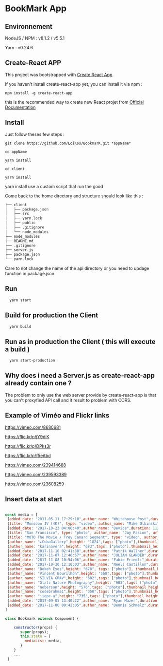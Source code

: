 # BookMark App

## Environnement 

NodeJS / NPM : v8.1.2 / v5.5.1

Yarn :  v0.24.6

## Create-React APP

This project was bootstrapped with [Create React App](https://github.com/facebookincubator/create-react-app).

If you haven't install create-react-app yet, you can install it via npm : 

```shell
npm install -g create-react-app 
```

this is the recommended way to create new React projet from [Official Documentation](https://reactjs.org/docs/installation.html#creating-a-new-application) 

## Install

Just follow theses few steps : 

```shell 
git clone https://github.com/LoiKos/BookmarK.git *appName*

cd appName

yarn install

cd client

yarn install
```

yarn install use a custom script that run the good 

Come back to the home directory and structure should look like this :

```bash
├── client
│   ├── package.json
│   ├── src
│	├── yarn.lock
│	├── public
│	├── .gitignore
│   └── node_modules
├── node_modules
├── README.md
├── .gitignore
├── server.js
├── package.json
└── yarn.lock
```

Care to not change the name of the api directory or you need to updage function in package.json

## Run 

```bash 
  yarn start
```

## Build for production the Client  

```bash 
  yarn build
```

## Run as in production the Client ( this will execute a build )

```bash 
  yarn start-production
```

## Why does i need a Server.js as create-react-app already contain one ?

The problem to only use the web server provide by create-react-app is that you can't proxyfied API call and it result to problem with CORS.

## Example of Viméo and Flickr links 

https://vimeo.com/8680681

https://flic.kr/p/jY9diK

https://flic.kr/p/DPks3r

https://flic.kr/p/f5eAbd

https://vimeo.com/239414688

https://vimeo.com/239593389

https://vimeo.com/23608259

## Insert data at start 

```js

const media = [
 {added_date: "2011-05-11 17:29:10",author_name: "Whitehouse Post",duration: 70,height: 272, tags: ["video"],thumbnail_height: 166,thumbnail_url: "https://i.vimeocdn.com/video/154281585_295x166.jpg",thumbnail_width: 295,title: "Cats in Tanks",type: "video",url: "https://vimeo.com/23608259",width: 480},
 {title: "Monsoon IV (4K)", type: "video", author_name: "Mike Olbinski", url: "https://vimeo.com/239593389", added_date: "2017-10-24 03:20:18",duration:488,tags: ["video"],thumbnail_height: 360,thumbnail_url: "https://i.vimeocdn.com/video/662615489_640.jpg",thumbnail_width: 640,width: 640, height:360},
 {added_date: "2017-10-23 04:06:40",author_name: "Device",duration: 113,height: 360,tags: ["video"],thumbnail_height: 360,thumbnail_url: "https://i.vimeocdn.com/video/662631868_640.jpg",thumbnail_width: 640,title: "The Postcard",type: "video",url: "https://vimeo.com/239414688",width: 640},
 {title: "San Francisco", type: "photo", author_name: "Jay Pasion", url: "https://farm6.staticflickr.com/5460/9236912160_559c9b7d82_b.jpg", width: "1024", height: "678",tags: ["photo"],thumbnail_height: 150,thumbnail_url: "https://farm6.staticflickr.com/5460/9236912160_559c9b7d82_q.jpg",thumbnail_width: 150},
 {title: "MOTO The Movie / Trey Canard Segment", type: "video", author_name: "THE ASSIGNMENT", url: "https://vimeo.com/8680681", added_date: "2010-01-11 17:30:28", duration: 186,height: 272,tags: ["video"],thumbnail_height: 166,thumbnail_url: "https://i.vimeocdn.com/video/41117999_295x166.jpg",thumbnail_width: 295,width: 480},
 {author_name: "►CubaGallery",height: "1024",tags: ["photo"],thumbnail_height: 150,thumbnail_url: "https://farm8.staticflickr.com/7339/12449747893_7d1b9d98f8_q.jpg",thumbnail_width: 150,title: "ocean",type: "photo",url: "https://farm8.staticflickr.com/7339/12449747893_7d1b9d98f8_b.jpg",width: "1024"},
 {author_name: "karinavera",height: "683",tags: ["photo"],thumbnail_height: 150,thumbnail_url: "https://farm2.staticflickr.com/1575/24820870461_e72e41d7ff_q.jpg",thumbnail_width: 150,title: "San Francisco",type: "photo",url: "https://farm2.staticflickr.com/1575/24820870461_e72e41d7ff_b.jpg",width: "1024"},
 {added_date: "2017-11-10 02:41:38",author_name: "Patrik Wallner",duration: 433,height: 360,tags: ["video"],thumbnail_height: 360,thumbnail_url: "https://i.vimeocdn.com/video/665997171_640.jpg",thumbnail_width: 640,title: "Adidas - The Splits",type: "video",url: "https://vimeo.com/242193448",width: 640},
 {added_date: "2017-11-07 12:46:57",author_name: "JULIAN GLANDER",duration: 195,height: 320,tags: ["video"],thumbnail_height: 274,thumbnail_url: "https://i.vimeocdn.com/video/665427562_640.jpg",thumbnail_width: 640,title: "PLANT ROOM",type: "video",url: "https://vimeo.com/241734384",width: 640},
 {added_date: "2017-11-08 10:54:06",author_name: "Fabio Friedli",duration: 374,height: 360,tags: ["video"],thumbnail_height: 360,thumbnail_url: "https://i.vimeocdn.com/video/665620836_640.jpg",thumbnail_width: 640,title: "Bon Voyage",type: "video",url: "https://vimeo.com/241891603",width: 640},
 {added_date: "2017-10-30 12:10:03",author_name: "Neels Castillon",duration: 198,height: 338,tags: ["video"],thumbnail_height: 338,thumbnail_url: "https://i.vimeocdn.com/video/663831097_640.jpg",thumbnail_width: 640,title: "ISOLA",type: "video",url: "https://vimeo.com/240512614",width: 640},
 {author_name: "Bokeh Eyes",height: "678", tags: ["photo"], thumbnail_height: 150, thumbnail_url: "https://farm6.staticflickr.com/5451/8943014343_ea82c1eaef_q.jpg",thumbnail_width: 150,title: "Flamingos.",type: "photo",url: "https://farm6.staticflickr.com/5451/8943014343_ea82c1eaef_b.jpg",width: "1024"},
 {author_name: "Vincent Bourilhon",height: "568",tags: ["photo"],thumbnail_height: 150,thumbnail_url: "https://farm4.staticflickr.com/3678/9428635983_edd7b1e957_q.jpg",thumbnail_width: 150,title: "JUMP",type: "photo",url: "https://farm4.staticflickr.com/3678/9428635983_edd7b1e957_b.jpg",width: "1024"},
 {author_name: "SILVIA GRAV",height: "682",tags: ["photo"],thumbnail_height: 150,thumbnail_url: "https://farm7.staticflickr.com/6202/6130427835_2eb09772c6_q.jpg",thumbnail_width: 150,title: "",type: "photo",url: "https://farm7.staticflickr.com/6202/6130427835_2eb09772c6_b.jpg",width: "1024"},
 {author_name: "Glatz Nature Photography",height: "683",tags: ["photo"],thumbnail_height: 150,thumbnail_url: "https://farm7.staticflickr.com/6134/6024905902_d35ea00967_q.jpg",thumbnail_width: 150,title: "Lion in Morning Light",type: "photo",url: "https://farm7.staticflickr.com/6134/6024905902_d35ea00967_b.jpg",width: "1024"},
 {author_name: "noberson",height: "576",tags: ["photo"],thumbnail_height: 150,thumbnail_url: "https://farm2.staticflickr.com/1713/23623259713_27480b6928_q.jpg",thumbnail_width: 150,title: "Infinity",type: "photo",url: "https://farm2.staticflickr.com/1713/23623259713_27480b6928_b.jpg",width: "1024"},
 {author_name: "codebrahma1",height: "350",tags: ["photo"],thumbnail_height: 150,thumbnail_url: "https://farm5.staticflickr.com/4416/36480455835_bae1a71169_q.jpg",thumbnail_width: 150,title: "Hire React Native Developers",type: "photo",url: "https://farm5.staticflickr.com/4416/36480455835_bae1a71169_b.jpg",width: "988"},
 {author_name: "jiepe-a",height: "735",tags: ["photo"],thumbnail_height: 150,thumbnail_url: "https://farm6.staticflickr.com/5298/5511874896_75b1be9a7b_q.jpg",thumbnail_width: 150,title: "music",type: "photo",url: "https://farm6.staticflickr.com/5298/5511874896_75b1be9a7b_b.jpg",width: "1024"},
 {added_date: "2017-09-05 13:40:22",author_name: "Ryan Mazer",duration: 266,height: 360,tags: ["video"],thumbnail_height: 360,thumbnail_url: "https://i.vimeocdn.com/video/653606479_640.jpg",thumbnail_width: 640,title: "Insider's Guide to New York City",type: "video",url: "https://vimeo.com/232525803",width: 640},
 {added_date: "2017-11-06 09:42:05",author_name: "Dennis Schmelz",duration: 165,height: 270,tags: ["video"],thumbnail_height: 270,thumbnail_url: "https://i.vimeocdn.com/video/665144927_640.jpg",thumbnail_width: 640,title: "The Beauty of Greenland (4K)",type: "video",url: "https://vimeo.com/241520192",width: 640}
]

class Bookmark extends Component {

	constructor(props) {
       super(props);
       this.state = {
         mediaList: media, 
       }
  	}
  	... 
 }

```


